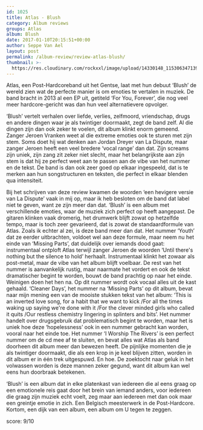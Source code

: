 ```yaml
---
id: 1025
title: Atlas - Blush
category: Album reviews
groups: Atlas
album: Blush
date: 2017-01-10T20:15:51+00:00
author: Seppe Van Ael
layout: post
permalink: /album-review/review-atlas-blush/
thumbnail: >-
  https://res.cloudinary.com/rockxxl/image/upload/14330148_1153063471399820_8094466981039606797_n.jpg
---
```

Atlas, een Post-Hardcoreband uit het Gentse, laat met hun debuut ‘Blush’ de wereld zien wat de perfecte manier is om emoties te vertalen in muziek. De band bracht in 2013 al een EP uit, getiteld ‘For You, Forever’, die nog veel meer hardcore-gericht was dan hun veel alternatievere opvolger.

‘Blush’ vertelt verhalen over liefde, verlies, zelfmoord, vriendschap, drugs en andere dingen waar je als twintiger doormaakt, zegt de band zelf. Al die dingen zijn dan ook zeker te voelen, dit album klinkt enorm gemeend. Zanger Jeroen Vranken weet al die extreme emoties ook te sturen met zijn stem. Soms doet hij wat denken aan Jordan Dreyer van La Dispute, maar zanger Jeroen heeft een veel bredere ‘vocal range’ dan dat. Zijn screams zijn uniek, zijn zang zit zeker niet slecht, maar het belangrijkste aan zijn stem is dat hij ze perfect weet aan te passen aan de vibe van het nummer en de tekst. De band is dan ook zeer goed op elkaar ingespeeld, dat is te merken aan hun songstructuren en teksten, die perfect in elkaar blenden qua intensiteit.

Bij het schrijven van deze review kwamen de woorden ‘een hevigere versie van La Dispute’ vaak in mij op, maar ik heb besloten om de band dat label niet te geven, want ze zijn meer dan dat. ‘Blush’ is een album met verschillende emoties, waar de muziek zich perfect op heeft aangepast. De gitaren klinken vaak dromerig, het drumwerk blijft zowat op hetzelfde tempo, maar is toch zeer gevarieerd, dat is zowat de standaardformule van Atlas. Zoals ik echter al zei, is deze band meer dan dat. Het nummer ‘Youth’ dat ze eerder uitbrachten, voldoet wel aan deze formule, maar neem nu het einde van ‘Missing Parts’, dat duidelijk over iemands dood gaat: instrumentaal ontploft Atlas terwijl zanger Jeroen de woorden ‘Until there's nothing but the silence to hold’ herhaalt. Instrumentaal klinkt het zowaar als post-metal, maar de vibe van het album blijft voelbaar. De rest van het nummer is aanvankelijk rustig, maar naarmate het vordert en ook de tekst dramatischer begint te worden, bouwt de band prachtig op naar het einde. Weinigen doen het hen na. Op dit nummer wordt ook vocaal alles uit de kast gehaald. ‘Cleaner Days’, het nummer na ‘Missing Parts’ op dit album, bevat naar mijn mening een van de mooiste stukken tekst van het album: ‘This is an inverted love song, for a habit that we want to kick /For all the times waking up saying we're done with it /For the clever minded girls who called it quits /Our restless chemistry lingering in splinters and bits’. Het nummer handelt over drugsgebruik dat problematisch begint te worden, maar het is uniek hoe deze ‘hopelessness’ ook in een nummer gebracht kan worden, vooral naar het einde toe. Het nummer ‘I Worship The Rivers’ is een perfect nummer om de cd mee af te sluiten, en bevat alles wat Atlas als band doorheen dit album meer dan bewezen heeft. De pijnlijke momenten die je als twintiger doormaakt, die als een krop in je keel blijven zitten, worden in dit album er in één trek uitgespuwd. En hoe. De zoektocht naar geluk in het volwassen worden is deze mannen zeker gegund, want dit album kan wel eens hun doorbraak betekenen.

‘Blush’ is een album dat in elke platenkast van iedereen die al eens graag op een emotionele reis gaat door het brein van iemand anders, voor iedereen die graag zijn muziek echt voelt, zeg maar aan iedereen met dan ook maar een greintje emotie in zich. Een Belgisch meesterwerk in de Post-Hardcore. Kortom, een dijk van een album, een album om U tegen te zeggen.

score: 9/10
